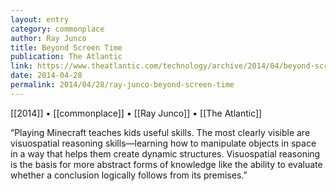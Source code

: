 ```yaml
---
layout: entry
category: commonplace
author: Ray Junco
title: Beyond Screen Time
publication: The Atlantic
link: https://www.theatlantic.com/technology/archive/2014/04/beyond-screen-time-what-a-good-game-like-minecraft-teaches-kids/361261/
date: 2014-04-28
permalink: 2014/04/28/ray-junco-beyond-screen-time
---
```


[[2014]] • [[commonplace]] • [[Ray Junco]] • [[The Atlantic]]

“Playing Minecraft teaches kids useful skills. The most clearly visible are visuospatial reasoning skills—learning how to manipulate objects in space in a way that helps them create dynamic structures. Visuospatial reasoning is the basis for more abstract forms of knowledge like the ability to evaluate whether a conclusion logically follows from its premises.”
